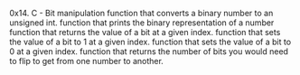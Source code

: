 0x14. C - Bit manipulation
function that converts a binary number to an unsigned int.
function that prints the binary representation of a number
function that returns the value of a bit at a given index.
function that sets the value of a bit to 1 at a given index.
function that sets the value of a bit to 0 at a given index.
function that returns the number of bits you would need to flip to get from one number to another.


